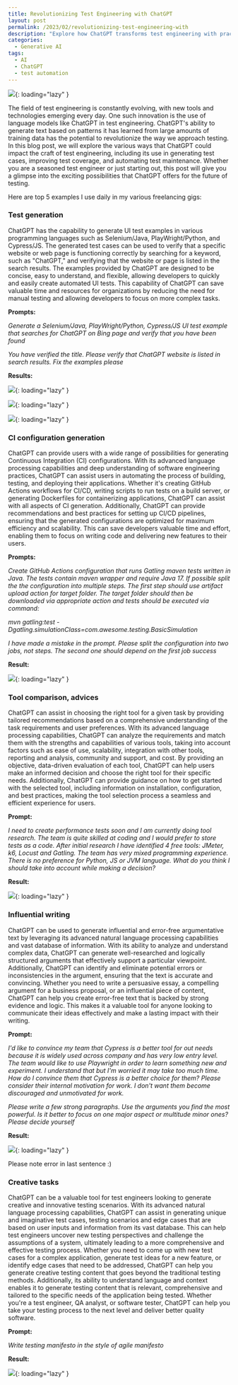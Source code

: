 ```yaml
---
title: Revolutionizing Test Engineering with ChatGPT
layout: post
permalink: /2023/02/revolutionizing-test-engineering-with
description: "Explore how ChatGPT transforms test engineering with practical examples of test generation, CI configuration, tool comparison, and creative testing scenarios."
categories:
  - Generative AI
tags:
  - AI
  - ChatGPT
  - test automation 
---
```


![](/images/blog/b9093e86-a249-44ed-88bb-b9a578fd5ac0_nEcoIDXz_400x400.jpg.webp){: loading="lazy" }

The field of test engineering is constantly evolving, with new tools and technologies emerging every day. One such
innovation is the use of language models like ChatGPT in test engineering. ChatGPT's ability to generate text based on
patterns it has learned from large amounts of training data has the potential to revolutionize the way we approach
testing. In this blog post, we will explore the various ways that ChatGPT could impact the craft of test engineering,
including its use in generating test cases, improving test coverage, and automating test maintenance. Whether you are a
seasoned test engineer or just starting out, this post will give you a glimpse into the exciting possibilities that
ChatGPT offers for the future of testing.

Here are top 5 examples I use daily in my various freelancing gigs:

### Test generation

ChatGPT has the capability to generate UI test examples in various programming languages such as Selenium/Java,
PlayWright/Python, and Cypress/JS. The generated test cases can be used to verify that a specific website or web page is
functioning correctly by searching for a keyword, such as "ChatGPT," and verifying that the website or page is listed in
the search results. The examples provided by ChatGPT are designed to be concise, easy to understand, and flexible,
allowing developers to quickly and easily create automated UI tests. This capability of ChatGPT can save valuable time
and resources for organizations by reducing the need for manual testing and allowing developers to focus on more complex
tasks.

**Prompts:**

_Generate a Selenium/Java, PlayWright/Python, Cypress/JS UI test example that searches for ChatGPT on Bing page and
verify that you have been found_

_You have verified the title. Please verify that ChatGPT website is listed in search results. Fix the examples please_

**Results:**

![](/images/blog/Screenshot%202023-02-07%20at%2015.01.50.png){: loading="lazy" }

![](/images/blog/Screenshot%202023-02-07%20at%2015.02.09.png){: loading="lazy" }

![](/images/blog/Screenshot%202023-02-07%20at%2015.02.16.png){: loading="lazy" }

### CI configuration generation

ChatGPT can provide users with a wide range of possibilities for generating Continuous Integration (CI) configurations.
With its advanced language processing capabilities and deep understanding of software engineering practices, ChatGPT can
assist users in automating the process of building, testing, and deploying their applications. Whether it's creating
GitHub Actions workflows for CI/CD, writing scripts to run tests on a build server, or generating Dockerfiles for
containerizing applications, ChatGPT can assist with all aspects of CI generation. Additionally, ChatGPT can provide
recommendations and best practices for setting up CI/CD pipelines, ensuring that the generated configurations are
optimized for maximum efficiency and scalability. This can save developers valuable time and effort, enabling them to
focus on writing code and delivering new features to their users.

**Prompts:**

_Create GitHub Actions configuration that runs Gatling maven tests written in Java. The tests contain maven wrapper and
require Java 17. If possible split the the configuration into multiple steps. The first step should use artifact upload
action for target folder. The target folder should then be downloaded via appropriate action and tests should be
executed via command:_

_mvn gatling:test -Dgatling.simulationClass=com.awesome.testing.BasicSimulation_

_I have made a mistake in the prompt. Please split the configuration into two jobs, not steps. The second one should
depend on the first job success_

**Result:**

![](/images/blog/Screenshot%202023-02-07%20at%2015.14.58.png){: loading="lazy" }

### Tool comparison, advices

ChatGPT can assist in choosing the right tool for a given task by providing tailored recommendations based on a
comprehensive understanding of the task requirements and user preferences. With its advanced language processing
capabilities, ChatGPT can analyze the requirements and match them with the strengths and capabilities of various tools,
taking into account factors such as ease of use, scalability, integration with other tools, reporting and analysis,
community and support, and cost. By providing an objective, data-driven evaluation of each tool, ChatGPT can help users
make an informed decision and choose the right tool for their specific needs. Additionally, ChatGPT can provide guidance
on how to get started with the selected tool, including information on installation, configuration, and best practices,
making the tool selection process a seamless and efficient experience for users.

**Prompt:**

_I need to create performance tests soon and I am currently doing tool research. The team is quite skilled at coding and
I would prefer to store tests as a code. After initial research I have identified 4 free tools: JMeter, k6, Locust and
Gatling. The team has very mixed programming experience. There is no preference for Python, JS or JVM language. What do
you think I should take into account while making a decision?_

**Result:**

![](/images/blog/Screenshot%202023-02-07%20at%2015.23.16.png){: loading="lazy" }

### Influential writing

ChatGPT can be used to generate influential and error-free argumentative text by leveraging its advanced natural
language processing capabilities and vast database of information. With its ability to analyze and understand complex
data, ChatGPT can generate well-researched and logically structured arguments that effectively support a particular
viewpoint. Additionally, ChatGPT can identify and eliminate potential errors or inconsistencies in the argument,
ensuring that the text is accurate and convincing. Whether you need to write a persuasive essay, a compelling argument
for a business proposal, or an influential piece of content, ChatGPT can help you create error-free text that is backed
by strong evidence and logic. This makes it a valuable tool for anyone looking to communicate their ideas effectively
and make a lasting impact with their writing.

**Prompt:**

_I'd like to convince my team that Cypress is a better tool for out needs because it is widely used across company and
has very low entry level. The team would like to use Playwright in order to learn something new and experiment. I
understand that but I'm worried it may take too much time. How do I convince them that Cypress is a better choice for
them? Please consider their internal motivation for work. I don't want them become discouraged and unmotivated for
work._

_Please write a few strong paragraphs. Use the arguments you find the most powerful. Is it better to focus on one major
aspect or multitude minor ones? Please decide yourself_

**Result:**

![](/images/blog/Screenshot%202023-02-07%20at%2015.32.55.png){: loading="lazy" }

Please note error in last sentence :)

### Creative tasks

ChatGPT can be a valuable tool for test engineers looking to generate creative and innovative testing scenarios. With
its advanced natural language processing capabilities, ChatGPT can assist in generating unique and imaginative test
cases, testing scenarios and edge cases that are based on user inputs and information from its vast database. This can
help test engineers uncover new testing perspectives and challenge the assumptions of a system, ultimately leading to a
more comprehensive and effective testing process. Whether you need to come up with new test cases for a complex
application, generate test ideas for a new feature, or identify edge cases that need to be addressed, ChatGPT can help
you generate creative testing content that goes beyond the traditional testing methods. Additionally, its ability to
understand language and context enables it to generate testing content that is relevant, comprehensive and tailored to
the specific needs of the application being tested. Whether you're a test engineer, QA analyst, or software tester,
ChatGPT can help you take your testing process to the next level and deliver better quality software.

**Prompt:**

_Write testing manifesto in the style of agile manifesto_

**Result:**

![](/images/blog/Screenshot%202023-02-07%20at%2015.38.11.png){: loading="lazy" }
